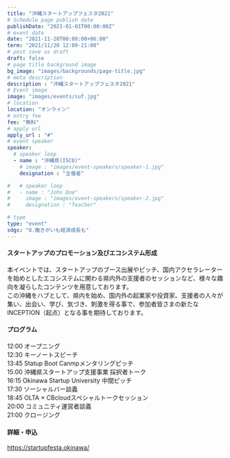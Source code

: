 ```yaml
---
title: "沖縄スタートアップフェスタ2021"
# Schedule page publish date
publishDate: "2021-01-01T00:00:00Z"
# event date
date: "2021-11-20T00:00:00+06:00"
term: "2021/11/20 12:00-21:00"
# post save as draft
draft: false
# page title background image
bg_image: "images/backgrounds/page-title.jpg"
# meta description
description : "沖縄スタートアップフェスタ2021"
# Event image
image: "images/events/suf.jpg"
# location
location: "オンライン"
# entry fee
fee: "無料"
# apply url
apply_url : "#"
# event speaker
speaker:
  # speaker loop
  - name : "沖縄県(ISCO)"
    # image : "images/event-speakers/speaker-1.jpg"
    designation : "主催者"

#   # speaker loop
#   - name : "John Doe"
#     image : "images/event-speakers/speaker-2.jpg"
#     designation : "Teacher"

# type
type: "event"
sdgs: "8.働きがいも経済成長も"
---
```


#### スタートアップのプロモーション及びエコシステム形成
本イベントでは、スタートアップのブース出展やピッチ、国内アクセラレーターを始めとしたエコシステムに関わる県内外の支援者のセッションなど、様々な趣向を凝らしたコンテンツを用意しております。  
この沖縄をハブとして、県内を始め、国内外の起業家や投資家、支援者の人々が集い、出会い、学び、気づき、刺激を得る事で、参加者皆さまの新たなINCEPTION（起点）となる事を期待しております。  
  
#### プログラム
12:00 オープニング  
12:30 キーノートスピーチ  
13:45 Statup Boot Canmpメンタリングピッチ  
15:00 沖縄県スタートアップ支援事業 採択者トーク  
16:15 Okinawa Startup University 中間ピッチ  
17:30 ソーシャルバー談義  
18:45 OLTA × CBcloudスペシャルトークセッション  
20:00 コミュニティ運営者談義  
21:00 クロージング  
  
#### 詳細・申込
https://startupfesta.okinawa/  